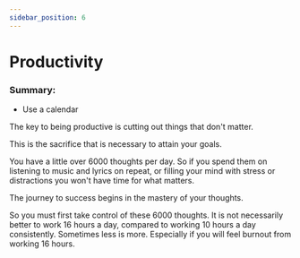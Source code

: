 ```yaml
---
sidebar_position: 6
---
```


# Productivity

### Summary:

* Use a calendar

The key to being productive is cutting out things that don't matter.

This is the sacrifice that is necessary to attain your goals.

You have a little over 6000 thoughts per day. So if you spend them 
on listening to music and lyrics on repeat, or filling your mind with stress
or distractions you won't have time for what matters.

The journey to success begins in the mastery of your thoughts.

So you must first take control of these 6000 thoughts. It is not necessarily 
better to work 16 hours a day, compared to working 10 hours a day consistently.
Sometimes less is more. Especially if you will feel burnout from working 16 hours.




